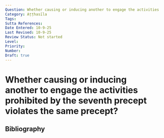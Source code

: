 ```yaml
---
Question: Whether causing or inducing another to engage the activities prohibited by the seventh precept violates the same precept?
Category: Aṭṭhasīla
Tags: 
Sutta References: 
Date Entered: 10-9-25
Last Revised: 10-9-25
Review Status: Not started
Level: 
Priority: 
Number: 
Draft: true
---
```


# Whether causing or inducing another to engage the activities prohibited by the seventh precept violates the same precept?

## Bibliography

<!-- 

Notes:



-->